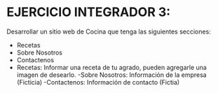 # EJERCICIO INTEGRADOR 3:
Desarrollar un sitio web de Cocina que tenga las siguientes secciones:
- Recetas
- Sobre Nosotros
- Contactenos
- Recetas:
Informar una receta de tu agrado, pueden agregarle una imagen de desearlo. 
-Sobre Nosotros:
Información de la empresa (Ficticia)
-Contactenos:
Información de contacto (Fictia)